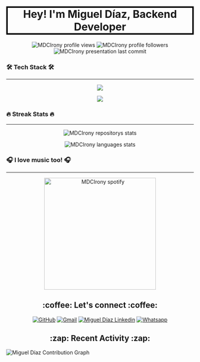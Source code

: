 <h1 style="border: 4px solid black" align="center"> Hey! I'm Miguel Díaz, Backend Developer </h3>
<p align="center"> 
<img src="https://komarev.com/ghpvc/?username=MDCIrony&label=Profile%20views&color=0e75b6&style=flat" alt="MDCIrony profile views" />
<img src="https://img.shields.io/github/followers/MDCIrony?style=social" alt="MDCIrony profile followers" />
<img
src="https://img.shields.io/github/last-commit/MDCIrony/MDCIrony" alt="MDCIrony presentation last commit" />
</p>

### 🛠 Tech Stack 🛠

---

<p align="center"> 
<img src="https://skillicons.dev/icons?i=python,django,nodejs,typescript,express,git,github&theme=dark" />
</p>
<p align="center"> 
<img src="https://skillicons.dev/icons?i=html,css,js,react,mysql,mongodb&theme=dark" />
</p>

### :fire: Streak Stats :fire:

---

<p align="center" height='130px'>
<img src="https://github-readme-stats.vercel.app/api?username=MDCIrony&show_icons=true&theme=aura&hide_title=true" alt="MDCIrony repositorys stats"/>
</p>
<p align="center">
<img src="https://github-readme-stats.vercel.app/api/top-langs/?username=MDCIrony&layout=compact&show_icons=true&theme=aura&hide_title=true" alt="MDCIrony languages stats"/>
</p>

### 🎧 I love music too! 🎧

---

<p align="center"><img src="https://spotify-recently-played-readme.vercel.app/api?user=12162743732" alt="MDCIrony spotify" height="300px"/></p>

<h2 align="center">:coffee: Let's connect :coffee:</h2></a>
<p align="center">
    <a href="https://github.com/MDCIrony"><img src="https://img.icons8.com/bubbles/50/000000/github.png" alt="GitHub"/></a>
    <a href="mailto:miguel.backend@outlook.com"><img src="https://img.icons8.com/bubbles/50/000000/gmail.png" alt="Gmail"/></a>
	<a href="https://www.linkedin.com/in/migueldiaz2023/"><img src="https://img.icons8.com/bubbles/50/000000/linkedin.png" alt="Miguel Díaz Linkedin"/></a>
    <a href="https://wa.me/0051921011156"><img src="https://img.icons8.com/bubbles/50/000000/whatsapp.png" alt="Whatsapp"/></a>
</p>

<h2 align="center">:zap: Recent Activity :zap:</h3>

![Miguel Díaz Contribution Graph](https://github-readme-activity-graph.cyclic.app/graph?username=MDCIrony&theme=merko&hide_border=true&area=true&hide_title=true)
